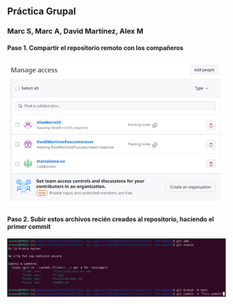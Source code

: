 ## Práctica Grupal
### Marc S, Marc A, David Martínez, Alex M
#### Paso 1. Compartir el repositorio remoto con los compañeros
![Compartir el repositorio remoto](C1.png)
#### Paso 2. Subir estos archivos recién creados al repositorio, haciendo el primer commit
![Hacer el primer commit](C2.png)
